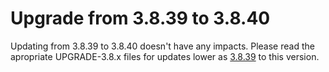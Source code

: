 # Upgrade from 3.8.39 to 3.8.40

Updating from 3.8.39 to 3.8.40 doesn't have any impacts. Please read the apropriate UPGRADE-3.8.x files for updates lower as [3.8.39](UPGRADE-3.8.39.md) to this version.